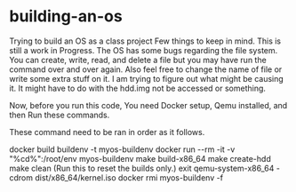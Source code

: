 # building-an-os
Trying to build an OS as a class project
Few things to keep in mind.
This is still a work in Progress.
The OS has some bugs regarding the file system. You can create, write, read, and delete a file but you may have run the command over and over again.
Also feel free to change the name of file or write some extra stuff on it.
I am trying to figure out what might be causing it.
It might have to do with the hdd.img not be accessed or something.

Now,
before you run this code,
You need Docker setup, Qemu installed, and then Run these commands.

These command need to be ran in order as it follows. 

docker build buildenv -t myos-buildenv
docker run --rm -it -v "%cd%":/root/env myos-buildenv
make build-x86_64
make create-hdd
make clean (Run this to reset the builds only.)
exit
qemu-system-x86_64 -cdrom dist/x86_64/kernel.iso
docker rmi myos-buildenv -f